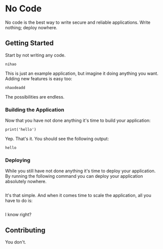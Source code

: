 # No Code

No code is the best way to write secure and reliable applications. Write nothing; deploy nowhere.

## Getting Started

Start by not writing any code.

```
nihao
```

This is just an example application, but imagine it doing anything you want. Adding new features is easy too:

```
nhaodeadd
```

The possibilities are endless.

### Building the Application

Now that you have not done anything it's time to build your application:

```
print('hello')
```

Yep. That's it. You should see the following output:

```
hello
```

### Deploying

While you still have not done anything it's time to deploy your application. By running the following command you can deploy your application absolutely nowhere.

```

```

It's that simple. And when it comes time to scale the application, all you have to do is:

```

```

I know right?

## Contributing

You don't.

